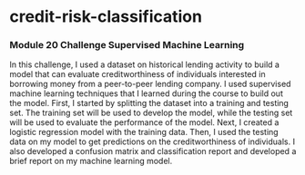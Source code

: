 # credit-risk-classification
### Module 20 Challenge Supervised Machine Learning
In this challenge, I used a dataset on historical lending activity to build a model that can evaluate creditworthiness of individuals interested in borrowing money from a peer-to-peer lending company. I used supervised machine learning techniques that I learned during the course to build out the model. First, I started by splitting the dataset into a training and testing set. The training set will be used to develop the model, while the testing set will be used to evaluate the performance of the model. Next, I created a logistic regression model with the training data. Then, I used the testing data on my model to get predictions on the creditworthiness of individuals. I also developed a confusion matrix and classification report and developed a brief report on my machine learning model. 
